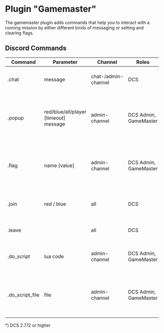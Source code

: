 # Plugin "Gamemaster"
The gamemaster plugin adds commands that help you to interact with a running mission by either different kinds of messaging or setting and clearing flags.  

## Discord Commands

| Command         | Parameter                             | Channel             | Roles                 | Description                                                                          |
|-----------------|---------------------------------------|---------------------|-----------------------|--------------------------------------------------------------------------------------|
| .chat           | message                               | chat-/admin-channel | DCS                   | Send a message to the DCS in-game-chat.                                              |
| .popup          | red/blue/all/player [timeout] message | admin-channel       | DCS Admin, GameMaster | Send a popup to the dedicated coalition or player* in game with an optional timeout. |
| .flag           | name [value]                          | admin-channel       | DCS Admin, GameMaster | Sets (or clears) a flag inside the running mission or returns the current value.     |
| .join           | red / blue                            | all                 | DCS                   | Joins either Coalition Red or Coalition Blue discord groups.                         |
| .leave          |                                       | all                 | DCS                   | Leave the current coalition.                                                         |
| .do_script      | lua code                              | admin-channel       | DCS Admin, GameMaster | Run specific lua code inside the running mission.                                    |
| .do_script_file | file                                  | admin-channel       | DCS Admin, GameMaster | Load a script (relative to Saved Games\DCS...) into the running mission.             |

*) DCS 2.7.12 or higher
